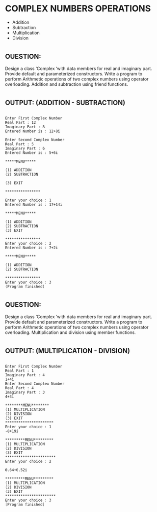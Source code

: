 # COMPLEX NUMBERS OPERATIONS
- Addition
- Subtraction
- Multiplication
- Division
#
#
## OUESTION:
Design a class ‘Complex ‘with data members for real and imaginary part.
Provide default and parameterized constructors. Write a program to
perform Arithmetic operations of two complex numbers using operator
overloading. Addition and subtraction using friend functions.
#
#
## OUTPUT: (ADDITION - SUBTRACTION)
```

Enter First Complex Number
Real Part : 12
Imaginary Part : 8
Entered Number is : 12+8i

Enter Second Complex Number
Real Part : 5
Imaginary Part : 6
Entered Number is : 5+6i

*****MENU*****

(1) ADDITION
(2) SUBTRACTION

(3) EXIT

****************

Enter your choice : 1
Entered Number is : 17+14i

*****MENU*****

(1) ADDITION
(2) SUBTRACTION
(3) EXIT

****************
Enter your choice : 2
Entered Number is : 7+2i

*****MENU*****

(1) ADDITION
(2) SUBTRACTION

****************
Enter your choice : 3
(Program finished)

```
#
#
## QUESTION:
Design a class ‘Complex ‘with data members for real and imaginary part.
Provide default and parameterized constructors. Write a program to
perform Arithmetic operations of two complex numbers using operator
overloading. Multiplication and division using member functions.
#
#
## OUTPUT: (MULTIPLICATION - DIVISION)
```

Enter First Complex Number
Real Part : 1
Imaginary Part : 4
1+4i
Enter Second Complex Number
Real Part : 4
Imaginary Part : 3
4+3i

********MENU********
(1) MULTIPLICATION
(2) DIVISION
(3) EXIT
**********************
Enter your choice : 1
-8+19i

*********MENU*********
(1) MULTIPLICATION
(2) DIVISION
(3) EXIT
***********************
Enter your choice : 2

0.64+0.52i

*********MENU*********
(1) MULTIPLICATION
(2) DIVISION
(3) EXIT
***********************
Enter your choice : 3
[Program finished]

```
